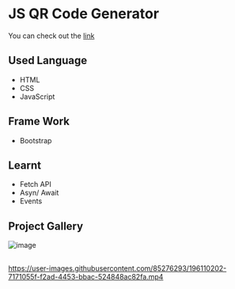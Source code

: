 # JS QR Code Generator
You can check out the [link](https://Jagrati1213/qr-code-generator/)
## Used Language
- HTML
- CSS
- JavaScript
## Frame Work
- Bootstrap
## Learnt
- Fetch API
- Asyn/ Await
- Events
## Project Gallery
![image](https://user-images.githubusercontent.com/85276293/196110095-6221aab6-2224-456c-a2be-2ed85892a254.png)
##
https://user-images.githubusercontent.com/85276293/196110202-7171055f-f2ad-4453-bbac-524848ac82fa.mp4

